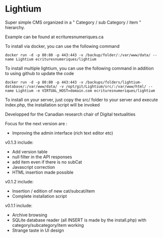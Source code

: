 # Lightium

Super simple CMS organized in a " Category / sub Category / item " hierarchy.

Example can be found at ecrituresnumeriques.ca

To install via docker, you can use the following command

    docker run -d -p 80:80 -p 443:443 -v /backup/folder/:/var/www/data/ --name Lightium ecrituresnumeriques/lightium

To install multiple lightium, you can use the following command in addition to using github to update the code

    docker run -d -p 80:80 -p 443:443 -v /backups/folders/lightium-database/:/var/www/data/ -v /opt/git/Lightium/src/:/var/www/html/ --name Lightium -e VIRTUAL_HOST=domain.com ecrituresnumeriques/lightium

To install on your server, just copy the src/ folder to your server and execute index.php, the installation script will be invoked

Developped for the Canadian research chair of Digital textualities

Focus for the next version are :
 - Improving the admin interface (rich text editor etc)

v0.1.3 include:
 - Add version table
 - null filter in the API responses
 - add item even if there is no subCat
 - Javascript correction
 - HTML insertion made possible

v0.1.2 include:
 - Insertion / edition of new cat/subcat/item
 - Complete installation script

v0.1.1 include:
- Archive browsing
- SQLite database reader (all INSERT is made by the install.php) with category/subcategory/item working
- Strange taste in UI design
